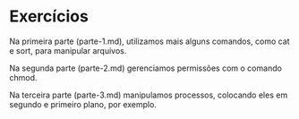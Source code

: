 # Exercícios

Na primeira parte (parte-1.md), utilizamos mais alguns comandos, como cat e sort, para manipular arquivos.

Na segunda parte (parte-2.md) gerenciamos permissões com o comando chmod.

Na terceira parte (parte-3.md) manipulamos processos, colocando eles em segundo e primeiro plano, por exemplo.